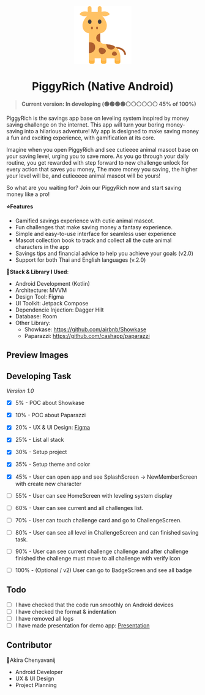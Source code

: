 <p align="center">
  <a href="#"  target="_blank"><img width="150" src="./app/src/main/res/drawable/char_giraffe.png" alt="PiggyRich"></a>
</p>
<h1 align="center">PiggyRich (Native Android)</h1>

> **Current version: In developing (🟢🟢🟢🟢⚪️⚪️⚪️⚪️⚪️⚪️ 45% of 100%)**

PiggyRich is the savings app base on leveling system inspired by money saving challenge on the internet. This app will turn your boring money-saving into a hilarious adventure! My app is designed to make saving money a fun and exciting experience, with gamification at its core.

Imagine when you open PiggyRich and see cutieeee animal mascot base on your saving level, urging you to save more. As you go through your daily routine, you get rewarded with step forward to new challenge unlock for every action that saves you money, The more money you saving, the higher your level will be, and cutieeeee animal mascot will be yours!

So what are you waiting for? Join our PiggyRich now and start saving money like a pro!

**⭐️Features**
- Gamified savings experience with cutie animal mascot.
- Fun challenges that make saving money a fantasy experience.
- Simple and easy-to-use interface for seamless user experience
- Mascot collection book to track and collect all the cute animal characters in the app
- Savings tips and financial advice to help you achieve your goals (v2.0)
- Support for both Thai and English languages (v.2.0)

**🚀Stack & Library I Used**:
- Android Development (Kotlin)
- Architecture: MVVM
- Design Tool: Figma
- UI Toolkit: Jetpack Compose
- Dependencie Injection: Dagger Hilt
- Database: Room
- Other Library: 
  - Showkase: https://github.com/airbnb/Showkase
  - Paparazzi: https://github.com/cashapp/paparazzi

## Preview Images


## Developing Task
<em>Version 1.0</em>
- [x] 5% - POC about Showkase
- [x] 10% - POC about Paparazzi
- [x] 20% - UX & UI Design: <a href="https://www.figma.com/file/z1KngoL2LVt7Aro2gMqaeY/PiggyRich?node-id=0%3A1&t=QPZ5B0ve84NlezL5-1">Figma</a>
- [x] 25% - List all stack
- [x] 30% - Setup project
- [x] 35% - Setup theme and color
- [x] 45% - User can open app and see SplashScreen -> NewMemberScreen with create new character
- [ ] 55% - User can see HomeScreen with leveling system display
- [ ] 60% - User can see current and all challenges list.
- [ ] 70% - User can touch challenge card and go to ChallengeScreen.
- [ ] 80% - User can see all level in ChallengeScreen and can finished saving task.
- [ ] 90% - User can see current challenge challenge and after challenge finished the challenge must move to all challenge with verify icon
- [ ] 100% - (Optional / v2) User can go to BadgeScreen and see all badge


## Todo
- [ ] I have checked that the code run smoothly on Android devices
- [ ] I have checked the format & indentation
- [ ] I have removed all logs
- [ ] I have made presentation for demo app: <a href="https://www.canva.com/design/DAFa7eaO2VI/g8gy7APXHLF6AKGDaYJp0w/view?utm_content=DAFa7eaO2VI&utm_campaign=designshare&utm_medium=link&utm_source=publishsharelink">Presentation</a>

## Contributor
🦙Akira Chenyavanij
- Android Developer
- UX & UI Design
- Project Planning
